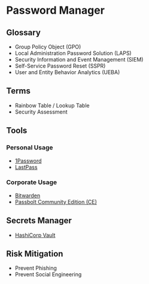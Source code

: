 # Password Manager

## Glossary

- Group Policy Object (GPO)
- Local Administration Password Solution (LAPS)
- Security Information and Event Management (SIEM)
- Self-Service Password Reset (SSPR)
- User and Entity Behavior Analytics (UEBA)

## Terms

- Rainbow Table / Lookup Table
- Security Assessment

## Tools

### Personal Usage

- [1Password](/1password.md)
- [LastPass](/lastpass.md)

### Corporate Usage

- [Bitwarden](/bitwarden.md)
- [Passbolt Community Edition (CE)](/passbolt-ce.md)

## Secrets Manager

- [HashiCorp Vault](/hashicorp/vault/README.md)

<!--
KeePass
Rippling
Keeper Password Manager
-->

## Risk Mitigation

- Prevent Phishing
- Prevent Social Engineering

<!--
Sanitization
Remover usuários que não precisam ter acesso a determinadas coisas
-->
